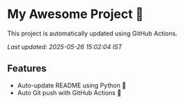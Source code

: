 # My Awesome Project 🚀

This project is automatically updated using GitHub Actions.

_Last updated: 2025-05-26 15:02:04 IST_

## Features
- Auto-update README using Python 🐍
- Auto Git push with GitHub Actions 🤖
